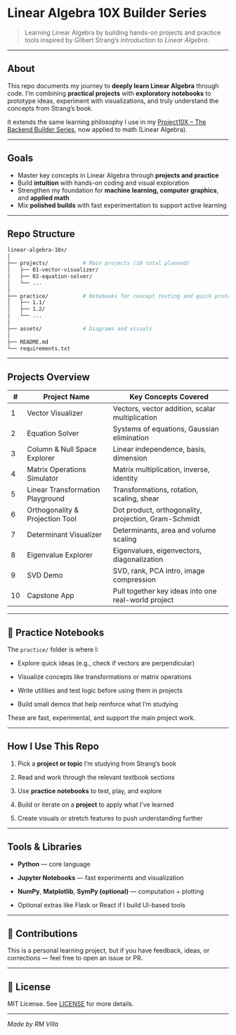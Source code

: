 
# Linear Algebra 10X Builder Series

> Learning Linear Algebra by building hands-on projects and practice tools inspired by Gilbert Strang’s *Introduction to Linear Algebra*.

---

## About

This repo documents my journey to **deeply learn Linear Algebra** through code. I’m combining **practical projects** with **exploratory notebooks** to prototype ideas, experiment with visualizations, and truly understand the concepts from Strang’s book.

It extends the same learning philosophy I use in my [Project10X – The Backend Builder Series](https://github.com/eigenlambda123/Project10X-The-Backend-Builder-Series.git), now applied to math (Linear Algebra).

---

## Goals

* Master key concepts in Linear Algebra through **projects and practice**
* Build **intuition** with hands-on coding and visual exploration
* Strengthen my foundation for **machine learning, computer graphics**, and **applied math**
* Mix **polished builds** with fast experimentation to support active learning

---

## Repo Structure

```bash
linear-algebra-10x/
│
├── projects/           # Main projects (10 total planned)
│   ├── 01-vector-visualizer/
│   ├── 02-equation-solver/
│   └── ...
│
├── practice/           # Notebooks for concept testing and quick prototypes
│   ├── 1.1/
│   ├── 1.2/
│   └── ...
│
├── assets/             # Diagrams and visuals
│
├── README.md
└── requirements.txt
````

---

## Projects Overview

|#|Project Name|Key Concepts Covered|
|---|---|---|
|1|Vector Visualizer|Vectors, vector addition, scalar multiplication|
|2|Equation Solver|Systems of equations, Gaussian elimination|
|3|Column & Null Space Explorer|Linear independence, basis, dimension|
|4|Matrix Operations Simulator|Matrix multiplication, inverse, identity|
|5|Linear Transformation Playground|Transformations, rotation, scaling, shear|
|6|Orthogonality & Projection Tool|Dot product, orthogonality, projection, Gram-Schmidt|
|7|Determinant Visualizer|Determinants, area and volume scaling|
|8|Eigenvalue Explorer|Eigenvalues, eigenvectors, diagonalization|
|9|SVD Demo|SVD, rank, PCA intro, image compression|
|10|Capstone App|Pull together key ideas into one real-world project|

---

## 🔬 Practice Notebooks

The `practice/` folder is where I:

- Explore quick ideas (e.g., check if vectors are perpendicular)
    
- Visualize concepts like transformations or matrix operations
    
- Write utilities and test logic before using them in projects
    
- Build small demos that help reinforce what I’m studying
    

These are fast, experimental, and support the main project work.

---

## How I Use This Repo

1. Pick a **project or topic** I’m studying from Strang’s book
    
2. Read and work through the relevant textbook sections
    
3. Use **practice notebooks** to test, play, and explore
    
4. Build or iterate on a **project** to apply what I’ve learned
    
5. Create visuals or stretch features to push understanding further
    

---

## Tools & Libraries

- **Python** — core language
    
- **Jupyter Notebooks** — fast experiments and visualization
    
- **NumPy**, **Matplotlib**, **SymPy (optional)** — computation + plotting
    
- Optional extras like Flask or React if I build UI-based tools
    

---

## 🤝 Contributions

This is a personal learning project, but if you have feedback, ideas, or corrections — feel free to open an issue or PR.

---

## 📄 License

MIT License. See [LICENSE](https://en.wikipedia.org/wiki/MIT_License) for more details.

---

_Made by RM Villa_
